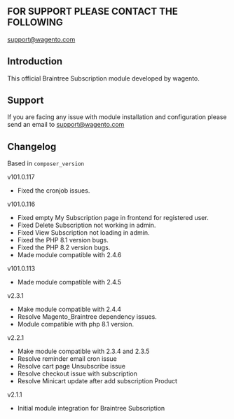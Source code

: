 ## FOR SUPPORT PLEASE CONTACT THE FOLLOWING
support@wagento.com

## Introduction
This official Braintree Subscription module developed by wagento.

## Support
If you are facing any issue with module installation and configuration please send an email to support@wagento.com

## Changelog
Based in `composer_version`

v101.0.117
- Fixed the cronjob issues.

v101.0.116
- Fixed empty My Subscription page in frontend for registered user.
- Fixed Delete Subscription not working in admin.
- Fixed View Subscription not loading in admin.
- Fixed the PHP 8.1 version bugs.
- Fixed the PHP 8.2 version bugs.
- Made module compatible with 2.4.6

v101.0.113 
- Made module compatible with 2.4.5

v2.3.1
- Make module compatible with 2.4.4
- Resolve Magento_Braintree dependency issues.
- Module compatible with php 8.1 version.


v2.2.1
- Make module compatible with 2.3.4 and 2.3.5
- Resolve reminder email cron issue
- Resolve cart page Unsubscribe issue 
- Resolve checkout issue with subscription
- Resolve Minicart update after add subscription Product

v2.1.1
- Initial module integration for Braintree Subscription 

